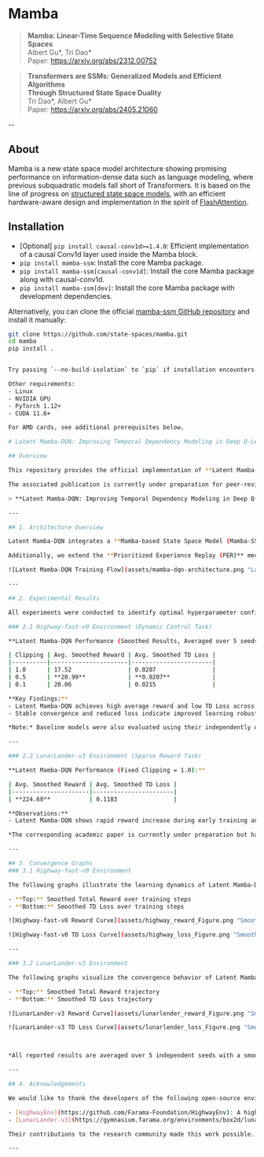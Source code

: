 # Mamba
> **Mamba: Linear-Time Sequence Modeling with Selective State Spaces**\
> Albert Gu*, Tri Dao*\
> Paper: https://arxiv.org/abs/2312.00752

> **Transformers are SSMs: Generalized Models and Efficient Algorithms**\
>     **Through Structured State Space Duality**\
> Tri Dao*, Albert Gu*\
> Paper: https://arxiv.org/abs/2405.21060

--
## About

Mamba is a new state space model architecture showing promising performance on information-dense data such as language modeling, where previous subquadratic models fall short of Transformers.
It is based on the line of progress on [structured state space models](https://github.com/state-spaces/s4),
with an efficient hardware-aware design and implementation in the spirit of [FlashAttention](https://github.com/Dao-AILab/flash-attention).

## Installation

- [Optional] `pip install causal-conv1d>=1.4.0`: Efficient implementation of a causal Conv1d layer used inside the Mamba block.
- `pip install mamba-ssm`: Install the core Mamba package.
- `pip install mamba-ssm[causal-conv1d]`: Install the core Mamba package along with causal-conv1d.
- `pip install mamba-ssm[dev]`: Install the core Mamba package with development dependencies.

Alternatively, you can clone the official [mamba-ssm GitHub repository](https://github.com/state-spaces/mamba) and install it manually:

```bash
git clone https://github.com/state-spaces/mamba.git
cd mamba
pip install .


Try passing `--no-build-isolation` to `pip` if installation encounters difficulties either when building from source or installing from PyPi. Common `pip` complaints that can be resolved in this way include PyTorch versions, but other cases exist as well.

Other requirements:
- Linux
- NVIDIA GPU
- PyTorch 1.12+
- CUDA 11.6+

For AMD cards, see additional prerequisites below.

# Latent Mamba-DQN: Improving Temporal Dependency Modeling in Deep Q-Learning via Selective State Summarization

## Overview

This repository provides the official implementation of **Latent Mamba-DQN**, a Deep Q-Learning framework enhanced with Mamba-SSM for efficient temporal dependency modeling, selective state summarization, and improved policy stability in dynamic environments.

The associated publication is currently under preparation for peer-reviewed journal submission. This repository will be updated with the DOI and publication details upon acceptance.

> **Latent Mamba-DQN: Improving Temporal Dependency Modeling in Deep Q-Learning via Selective State Summarization**  

---

## 1. Architecture Overview

Latent Mamba-DQN integrates a **Mamba-based State Space Model (Mamba-SSM)** into the DQN framework to effectively capture temporal information from sequential observations. The proposed model processes state sequences through an MLP layer, followed by Mamba layers for time-dependent feature extraction. A latent vector summarizing temporal dynamics is then utilized to estimate Q-values.

Additionally, we extend the **Prioritized Experience Replay (PER)** mechanism to store and reuse latent representations, improving learning efficiency and policy stability.

![Latent Mamba-DQN Training Flow](assets/mamba-dqn-architecture.png "Latent Mamba-DQN Training Pipeline")

---

## 2. Experimental Results

All experiments were conducted to identify optimal hyperparameter configurations for each environment. Consistent replay buffer structures were maintained to ensure reliable and reproducible evaluation of Latent Mamba-DQN.

### 2.1 Highway-fast-v0 Environment (Dynamic Control Task)

**Latent Mamba-DQN Performance (Smoothed Results, Averaged over 5 seeds):**

| Clipping | Avg. Smoothed Reward | Avg. Smoothed TD Loss |
|----------|----------------------|-----------------------|
| 1.0      | 17.52                | 0.0207                |
| 0.5      | **20.99**            | **0.0207**            |
| 0.1      | 20.06                | 0.0215                |

**Key Findings:**
- Latent Mamba-DQN achieves high average reward and low TD Loss across all gradient clipping settings.
- Stable convergence and reduced loss indicate improved learning robustness and policy consistency.

*Note:* Baseline models were also evaluated using their independently optimized hyperparameters to ensure fair performance comparison.

---

### 2.2 LunarLander-v3 Environment (Sparse Reward Task)

**Latent Mamba-DQN Performance (Fixed Clipping = 1.0):**

| Avg. Smoothed Reward | Avg. Smoothed TD Loss |
|----------------------|-----------------------|
| **224.68**           | 0.1183                |

**Observations:**
- Latent Mamba-DQN shows rapid reward increase during early training and stable convergence near 200 reward after approximately 175,000 steps.

*The corresponding academic paper is currently under preparation but has not yet been accepted for publication. This repository will be updated with the DOI and publication details if the paper is accepted. Until then, please contact the corresponding author for detailed experimental results or additional information.*

---

## 3. Convergence Graphs
### 3.1 Highway-fast-v0 Environment

The following graphs illustrate the learning dynamics of Latent Mamba-DQN in the Highway-fast-v0 environment. All results represent the average of 5 independent training runs, each performed with a different random seed to ensure statistical validity and robustness.

- **Top:** Smoothed Total Reward over training steps  
- **Bottom:** Smoothed TD Loss over training steps  

![Highway-fast-v0 Reward Curve](assets/highway_reward_Figure.png "Smoothed reward convergence for Highway-fast-v0")

![Highway-fast-v0 TD Loss Curve](assets/highway_loss_Figure.png "Smoothed TD Loss convergence for Highway-fast-v0")

---

### 3.2 LunarLander-v3 Environment

The following graphs visualize the convergence behavior of Latent Mamba-DQN in the LunarLander-v3 environment. All results are averaged over 5 independent training runs, where each run was executed under a different random seed setting to ensure reliable evaluation.

- **Top:** Smoothed Total Reward trajectory  
- **Bottom:** Smoothed TD Loss trajectory  

![LunarLander-v3 Reward Curve](assets/lunarlender_reward_Figure.png "Smoothed reward convergence for LunarLander-v3")

![LunarLander-v3 TD Loss Curve](assets/lunarlender_loss_Figure.png "Smoothed TD Loss convergence for LunarLander-v3")



*All reported results are averaged over 5 independent seeds with a smoothing coefficient of 0.9 applied to reward and loss curves.*

---

## 4. Acknowledgements

We would like to thank the developers of the following open-source environments, which were essential for the experimental validation of Latent Mamba-DQN:

- [HighwayEnv](https://github.com/Farama-Foundation/HighwayEnv): A high-speed autonomous driving simulation environment for dynamic control tasks.
- [LunarLander-v3](https://gymnasium.farama.org/environments/box2d/lunar_lander/): A classic control environment for sparse-reward landing tasks.

Their contributions to the research community made this work possible.

---
